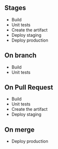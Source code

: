 ## Stages

- Build
- Unit tests
- Create the artifact
- Deploy staging
- Deploy production

## On branch
- Build
- Unit tests

## On Pull Request

- Build
- Unit tests
- Create the artifact
- Deploy staging

## On merge
- Deploy production
